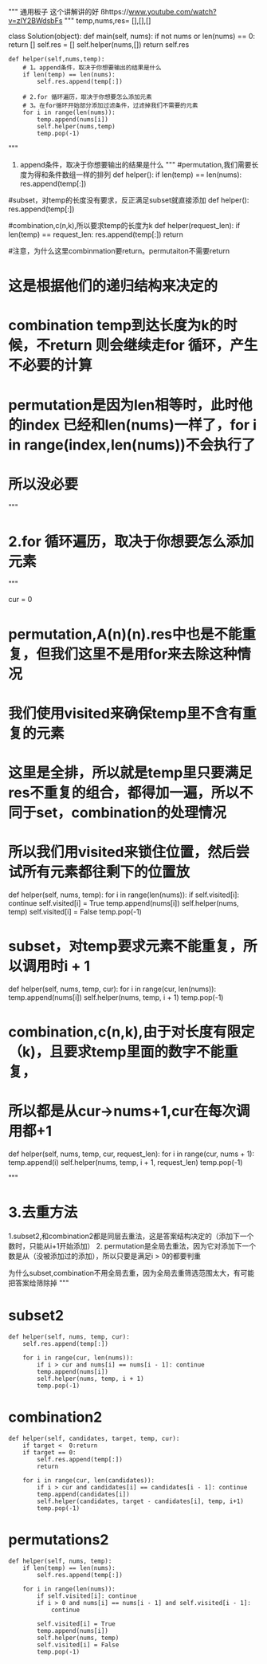 """
通用板子
这个讲解讲的好 ßhttps://www.youtube.com/watch?v=zIY2BWdsbFs
"""
temp,nums,res= [],[],[]

class Solution(object):
    def main(self, nums):
        if not nums or len(nums) == 0: return []
        self.res = []
        self.helper(nums,[])
        return self.res

    def helper(self,nums,temp):
        # 1。append条件，取决于你想要输出的结果是什么
        if len(temp) == len(nums):
            self.res.append(temp[:])

        # 2.for 循环遍历，取决于你想要怎么添加元素
        # 3。在for循环开始部分添加过滤条件，过滤掉我们不需要的元素
        for i in range(len(nums)):
            temp.append(nums[i])
            self.helper(nums,temp)
            temp.pop(-1)

"""
1. append条件，取决于你想要输出的结果是什么
"""
#permutation,我们需要长度为得和条件数组一样的排列
    def helper():
        if len(temp) == len(nums):
            res.append(temp[:])

#subset，对temp的长度没有要求，反正满足subset就直接添加
    def helper():
            res.append(temp[:])

#combination,c(n,k),所以要求temp的长度为k
    def helper(request_len):
        if len(temp) == request_len:
            res.append(temp[:])
            return

#注意，为什么这里combinmation要return。permutaiton不需要return
# 这是根据他们的递归结构来决定的
# combination temp到达长度为k的时候，不return 则会继续走for 循环，产生不必要的计算
# permutation是因为len相等时，此时他的index 已经和len(nums)一样了，for i in range(index,len(nums))不会执行了
# 所以没必要

"""
# 2.for 循环遍历，取决于你想要怎么添加元素
"""

cur = 0
# permutation,A(n)(n).res中也是不能重复，但我们这里不是用for来去除这种情况
# 我们使用visited来确保temp里不含有重复的元素
# 这里是全排，所以就是temp里只要满足res不重复的组合，都得加一遍，所以不同于set，combination的处理情况
# 所以我们用visited来锁住位置，然后尝试所有元素都往剩下的位置放
def helper(self, nums, temp):
    for i in range(len(nums)):
        if self.visited[i]: continue
        self.visited[i] = True
        temp.append(nums[i])
        self.helper(nums, temp)
        self.visited[i] = False
        temp.pop(-1)


# subset，对temp要求元素不能重复，所以调用时i + 1
def helper(self, nums, temp, cur):
    for i in range(cur, len(nums)):
        temp.append(nums[i])
        self.helper(nums, temp, i + 1)
        temp.pop(-1)

# combination,c(n,k),由于对长度有限定（k)，且要求temp里面的数字不能重复，
# 所以都是从cur->nums+1,cur在每次调用都+1
def helper(self, nums, temp, cur, request_len):
    for i in range(cur, nums + 1):
        temp.append(i)
        self.helper(nums, temp, i + 1, request_len)
        temp.pop(-1)

"""
# 3.去重方法
1.subset2,和combination2都是同层去重法，这是答案结构决定的（添加下一个数时，只能从i+1开始添加）
2. permutation是全局去重法，因为它对添加下一个数是从（没被添加过的添加），所以只要是满足i > 0的都要判重

为什么subset,combination不用全局去重，因为全局去重筛选范围太大，有可能把答案给筛除掉
"""

# subset2
    def helper(self, nums, temp, cur):
        self.res.append(temp[:])

        for i in range(cur, len(nums)):
            if i > cur and nums[i] == nums[i - 1]: continue
            temp.append(nums[i])
            self.helper(nums, temp, i + 1)
            temp.pop(-1)

# combination2
    def helper(self, candidates, target, temp, cur):
        if target <  0:return
        if target == 0:
            self.res.append(temp[:])
            return

        for i in range(cur, len(candidates)):
            if i > cur and candidates[i] == candidates[i - 1]: continue
            temp.append(candidates[i])
            self.helper(candidates, target - candidates[i], temp, i+1)
            temp.pop(-1)

# permutations2
    def helper(self, nums, temp):
        if len(temp) == len(nums):
            self.res.append(temp[:])

        for i in range(len(nums)):
            if self.visited[i]: continue
            if i > 0 and nums[i] == nums[i - 1] and self.visited[i - 1]:
                continue

            self.visited[i] = True
            temp.append(nums[i])
            self.helper(nums, temp)
            self.visited[i] = False
            temp.pop(-1)